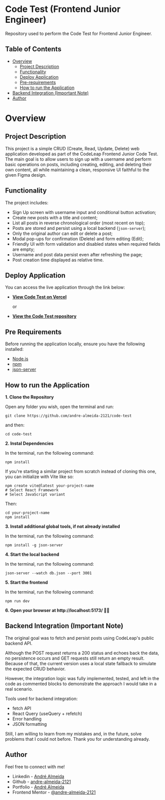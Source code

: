 # Code Test (Frontend Junior Engineer)

Repository used to perform the Code Test for Frontend Junior Engineer.

## Table of Contents

- [Overview](#overview)
  - [Project Description](#project-description)
  - [Functionality](#functionality)
  - [Deploy Application](#deploy-application)
  - [Pre-requirements](#pre-requirements)
  - [How to run the Application](#how-to-run-the-application)
- [Backend Integration (Important Note)](#backend-integration-important-note)
- [Author](#author)

# Overview

## Project Description

This project is a simple CRUD (Create, Read, Update, Delete) web application developed as part of the CodeLeap Frontend Junior Code Test. The main goal is to allow users to sign up with a username and perform basic operations on posts, including creating, editing, and deleting their own content, all while maintaining a clean, responsive UI faithful to the given Figma design.

## Functionality

The project includes:

- Sign Up screen with username input and conditional button activation;
- Create new posts with a title and content;
- List all posts in reverse chronological order (most recent on top);
- Posts are stored and persist using a local backend (`json-server`);
- Only the original author can edit or delete a post;
- Modal pop-ups for confirmation (Delete) and form editing (Edit);
- Friendly UI with form validation and disabled states when required fields are empty;
- Username and post data persist even after refreshing the page;
- Post creation time displayed as relative time.

## Deploy Application

You can access the live application through the link below:

- **[View Code Test on Vercel](https://code-test-iota-wheat.vercel.app/)**

  or

- **[View the Code Test repository](https://github.com/andre-almeida-2121/code-test)**

## Pre Requirements

Before running the application locally, ensure you have the following installed:

- [Node.js](https://nodejs.org/)
- [npm](https://www.npmjs.com/)
- [json-server](https://github.com/typicode/json-server)

## How to run the Application

**1. Clone the Repository**

Open any folder you wish, open the terminal and run:

    git clone https://github.com/andre-almeida-2121/code-test

and then:

    cd code-test

**2. Instal Dependencies**

In the terminal, run the following command:

    npm install

If you're starting a similar project from scratch instead of cloning this one, you can initialize with Vite like so:

    npm create vite@latest your-project-name
    # Select React Framework
    # Select JavaScript variant

Then:

    cd your-project-name
    npm install

**3. Install additional global tools, if not already installed**

In the terminal, run the following command:

    npm install -g json-server

**4. Start the local backend**

In the terminal, run the following command:

    json-server --watch db.json --port 3001

**5. Start the frontend**

In the terminal, run the following command:

    npm run dev

**6. Open your browser at http://localhost:5173/ 👍🏼**

## Backend Integration (Important Note)

The original goal was to fetch and persist posts using CodeLeap's public backend API.

Although the POST request returns a 200 status and echoes back the data, no persistence occurs and GET requests still return an empty result. Because of that, the current version uses a local state fallback to simulate the expected CRUD behavior.

However, the integration logic was fully implemented, tested, and left in the code as commented blocks to demonstrate the approach I would take in a real scenario.

Tools used for backend integration:

- fetch API
- React Query (useQuery + refetch)
- Error handling
- JSON formatting

Still, I am willing to learn from my mistakes and, in the future, solve problems that I could not before. Thank you for understanding already.

## Author

Feel free to connect with me!

- Linkedin - [André Almeida](https://www.linkedin.com/in/andr%C3%A9-almeida-0b6300324/)
- Github - [andre-almeida-2121](https://github.com/andre-almeida-2121)
- Portfolio - [André Almeida](https://ratiopitag.wixsite.com/meusite)
- Frontend Mentor - [@andre-almeida-2121](https://www.frontendmentor.io/profile/andre-almeida-2121)
